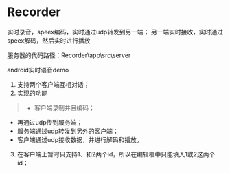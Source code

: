 # Recorder
实时录音，speex编码，实时通过udp转发到另一端； 另一端实时接收，实时通过speex解码，然后实时进行播放

服务器的代码路径：Recorder\app\src\server

<p></p>
android实时语音demo

1. 支持两个客户端互相对话；
2. 实现的功能

  > * 客户端录制并且编码；
  * 再通过udp传到服务端；
  * 服务端通过udp转发到另外的客户端；
  * 客户端通过udp接收数据，并进行解码和播放。

3. 在客户端上暂时只支持1、和2两个id，所以在编辑框中只能填入1或2这两个id；
